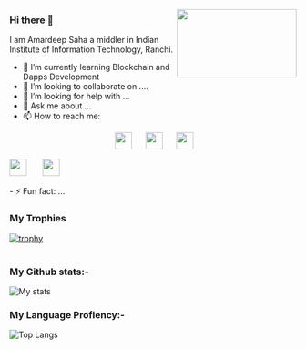 <img align="right" src="https://c.tenor.com/-y4CCxiVZE8AAAAC/demon-slayer-kimetsu-no-yaiba.gif" height="120px" width="210px"></img>
### Hi there 👋

I am Amardeep Saha a middler in Indian Institute of Information Technology, Ranchi.  

- 🌱 I’m currently learning Blockchain and Dapps Development 
- 👯 I’m looking to collaborate on ....
- 🤔 I’m looking for help with ...
- 💬 Ask me about ...
- 📫 How to reach me:<br><p align="center"> 
<a href="https://www.linkedin.com/in/amardeep-saha-08b67a193"><img src="https://cdn1.iconfinder.com/data/icons/social-media-rounded-corners/512/Rounded_Linkedin2_svg-128.png" height="30px" width="30px" ></a></img>&nbsp;&nbsp;&nbsp;&nbsp;&nbsp;
<img src="https://cdn1.iconfinder.com/data/icons/social-media-rounded-corners/512/Rounded_Facebook_svg-128.png" height="30px" width="30px"></img>&nbsp;&nbsp;&nbsp;&nbsp;&nbsp;
<img src="https://cdn1.iconfinder.com/data/icons/social-media-rounded-corners/512/Rounded_Twitter5_svg-128.png" height="30px" width="30px"></img>&nbsp;&nbsp;&nbsp;&nbsp;&nbsp;
<img src="https://cdn1.iconfinder.com/data/icons/social-media-rounded-corners/512/Rounded_Instagram_svg-128.png" height="30px" width="30px">
</img>&nbsp;&nbsp;&nbsp;&nbsp;&nbsp;
<img src="https://cdn4.iconfinder.com/data/icons/social-media-rounded-corners/512/Medium_rounded_cr-128.png" height="30px" width="30px"></img></p>
- ⚡ Fun fact: ...


### My Trophies 
[![trophy](https://github-profile-trophy.vercel.app/?username=alpha-coder13)](https://github.com/ryo-ma/github-profile-trophy)
<br>
<br>

### My Github stats:- 
![My stats](https://github-readme-stats.vercel.app/api?username=alpha-coder13&show_icons=true&theme=dracula)

### My Language Profiency:-
![Top Langs](https://github-readme-stats.vercel.app/api/top-langs/?username=alpha-coder13&layout=compact&langs_count=8)

